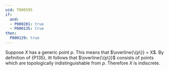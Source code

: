 ```yaml
---
uid: T000595
if:
  and:
  - P000201: true
  - P000135: true
then:
  P000129: true
---
```


Suppose $X$ has a generic point $p$. This means that $\overline{\{p\}} = X$. By definition of {P135}, itt follows that $\overline{\{p\}}$ consists of points which are topologically indistinguishable from $p$. Therefore $X$ is indiscrete. 
